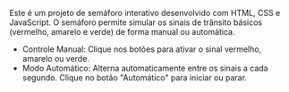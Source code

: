 Este é um projeto de semáforo interativo desenvolvido com HTML, CSS e JavaScript. O semáforo permite simular os sinais de trânsito básicos (vermelho, amarelo e verde) de forma manual ou automática.
- Controle Manual: Clique nos botões para ativar o sinal vermelho, amarelo ou verde.
- Modo Automático: Alterna automaticamente entre os sinais a cada segundo. Clique no botão "Automático" para iniciar ou parar.

